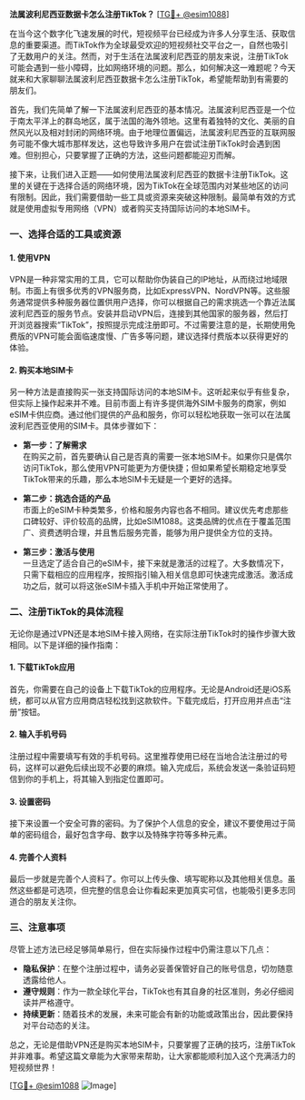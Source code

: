 **法属波利尼西亚数据卡怎么注册TikTok？** [[TG💪+ @esim1088](https://t.me/s/esim1088)]

在当今这个数字化飞速发展的时代，短视频平台已经成为许多人分享生活、获取信息的重要渠道。而TikTok作为全球最受欢迎的短视频社交平台之一，自然也吸引了无数用户的关注。然而，对于生活在法属波利尼西亚的朋友来说，注册TikTok可能会遇到一些小障碍，比如网络环境的问题。那么，如何解决这一难题呢？今天就来和大家聊聊法属波利尼西亚数据卡怎么注册TikTok，希望能帮助到有需要的朋友们。

首先，我们先简单了解一下法属波利尼西亚的基本情况。法属波利尼西亚是一个位于南太平洋上的群岛地区，属于法国的海外领地。这里有着独特的文化、美丽的自然风光以及相对封闭的网络环境。由于地理位置偏远，法属波利尼西亚的互联网服务可能不像大城市那样发达，这也导致许多用户在尝试注册TikTok时会遇到困难。但别担心，只要掌握了正确的方法，这些问题都能迎刃而解。

接下来，让我们进入正题——如何使用法属波利尼西亚的数据卡注册TikTok。这里的关键在于选择合适的网络环境，因为TikTok在全球范围内对某些地区的访问有限制。因此，我们需要借助一些工具或资源来突破这种限制。最简单有效的方式就是使用虚拟专用网络（VPN）或者购买支持国际访问的本地SIM卡。

### 一、选择合适的工具或资源

#### 1. 使用VPN
VPN是一种非常实用的工具，它可以帮助你伪装自己的IP地址，从而绕过地域限制。市面上有很多优秀的VPN服务商，比如ExpressVPN、NordVPN等。这些服务通常提供多种服务器位置供用户选择，你可以根据自己的需求挑选一个靠近法属波利尼西亚的服务节点。安装并启动VPN后，连接到其他国家的服务器，然后打开浏览器搜索“TikTok”，按照提示完成注册即可。不过需要注意的是，长期使用免费版的VPN可能会面临速度慢、广告多等问题，建议选择付费版本以获得更好的体验。

#### 2. 购买本地SIM卡
另一种方法是直接购买一张支持国际访问的本地SIM卡。这听起来似乎有些复杂，但实际上操作起来并不难。目前市面上有许多提供海外SIM卡服务的商家，例如eSIM卡供应商。通过他们提供的产品和服务，你可以轻松地获取一张可以在法属波利尼西亚使用的SIM卡。具体步骤如下：

- **第一步：了解需求**  
  在购买之前，首先要确认自己是否真的需要一张本地SIM卡。如果你只是偶尔访问TikTok，那么使用VPN可能更为方便快捷；但如果希望长期稳定地享受TikTok带来的乐趣，那么本地SIM卡无疑是一个更好的选择。

- **第二步：挑选合适的产品**  
  市面上的eSIM卡种类繁多，价格和服务内容也各不相同。建议优先考虑那些口碑较好、评价较高的品牌，比如eSIM1088。这类品牌的优点在于覆盖范围广、资费透明合理，并且售后服务完善，能够为用户提供全方位的支持。

- **第三步：激活与使用**  
  一旦选定了适合自己的eSIM卡，接下来就是激活的过程了。大多数情况下，只需下载相应的应用程序，按照指引输入相关信息即可快速完成激活。激活成功之后，就可以将这张eSIM卡插入手机中开始正常使用了。

### 二、注册TikTok的具体流程

无论你是通过VPN还是本地SIM卡接入网络，在实际注册TikTok时的操作步骤大致相同。以下是详细的操作指南：

#### 1. 下载TikTok应用
首先，你需要在自己的设备上下载TikTok的应用程序。无论是Android还是iOS系统，都可以从官方应用商店轻松找到这款软件。下载完成后，打开应用并点击“注册”按钮。

#### 2. 输入手机号码
注册过程中需要填写有效的手机号码。这里推荐使用已经在当地合法注册过的号码，这样可以避免后续出现不必要的麻烦。输入完成后，系统会发送一条验证码短信到你的手机上，将其输入到指定位置即可。

#### 3. 设置密码
接下来设置一个安全可靠的密码。为了保护个人信息的安全，建议不要使用过于简单的密码组合，最好包含字母、数字以及特殊字符等多种元素。

#### 4. 完善个人资料
最后一步就是完善个人资料了。你可以上传头像、填写昵称以及其他相关信息。虽然这些都是可选项，但完整的信息会让你看起来更加真实可信，也能吸引更多志同道合的朋友关注你。

### 三、注意事项

尽管上述方法已经足够简单易行，但在实际操作过程中仍需注意以下几点：

- **隐私保护**：在整个注册过程中，请务必妥善保管好自己的账号信息，切勿随意透露给他人。
- **遵守规则**：作为一款全球化平台，TikTok也有其自身的社区准则，务必仔细阅读并严格遵守。
- **持续更新**：随着技术的发展，未来可能会有新的功能或政策出台，因此要保持对平台动态的关注。

总之，无论是借助VPN还是购买本地SIM卡，只要掌握了正确的技巧，注册TikTok并非难事。希望这篇文章能为大家带来帮助，让大家都能顺利加入这个充满活力的短视频世界！

[[TG💪+ @esim1088](https://t.me/s/esim1088) ![Image](https://i.postimg.cc/4NQfJmqS/Snipaste-2025-05-13-00-14-12.png)]